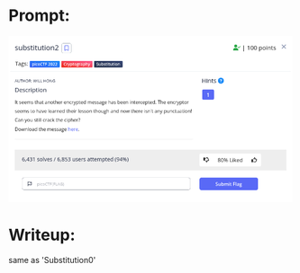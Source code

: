 <h1>
  Prompt:
</h1>

![alt text](prompt.png)

<h1>
  Writeup:
</h1>

<p>same as 'Substitution0'</p>
